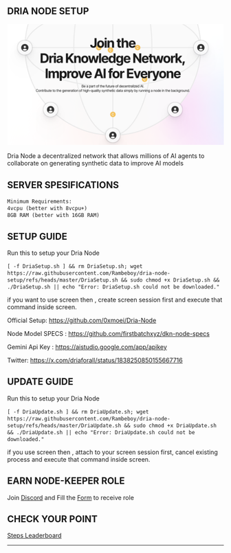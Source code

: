 ## DRIA NODE SETUP

![Dria](assets/img1.png)

Dria Node a decentralized network that allows millions of AI agents to collaborate on generating synthetic data to improve AI models


## SERVER SPESIFICATIONS

```
Minimum Requirements:
4vcpu (better with 8vcpu+)
8GB RAM (better with 16GB RAM)
```

## SETUP GUIDE

Run this to setup your Dria Node
```
[ -f DriaSetup.sh ] && rm DriaSetup.sh; wget https://raw.githubusercontent.com/Rambeboy/dria-node-setup/refs/heads/master/DriaSetup.sh && sudo chmod +x DriaSetup.sh && ./DriaSetup.sh || echo "Error: DriaSetup.sh could not be downloaded."
```
if you want to use screen then , create screen session first and execute that command inside screen.

Official Setup: https://github.com/0xmoei/Dria-Node

Node Model SPECS : https://github.com/firstbatchxyz/dkn-node-specs

Gemini Api Key : https://aistudio.google.com/app/apikey

Twitter: https://x.com/driaforall/status/1838250850155667716

## UPDATE GUIDE

Run this to setup your Dria Node
```
[ -f DriaUpdate.sh ] && rm DriaUpdate.sh; wget https://raw.githubusercontent.com/Rambeboy/dria-node-setup/refs/heads/master/DriaUpdate.sh && sudo chmod +x DriaUpdate.sh && ./DriaUpdate.sh || echo "Error: DriaUpdate.sh could not be downloaded."
```
if you use screen then , attach to your screen session first, cancel existing process and execute that command inside screen.

## EARN NODE-KEEPER ROLE

Join [Discord](https://discord.gg/dria) and Fill the [Form](https://docs.google.com/forms/u/0/d/e/1FAIpQLSeK090ejc4dg5x1ztb_yAOxGz5o1V8JUqDa-o3AwV1Lq7NpMA/viewform?pli=1) to receive role

## CHECK YOUR POINT

[Steps Leaderboard](https://steps.leaderboard.dria.co/)

---
